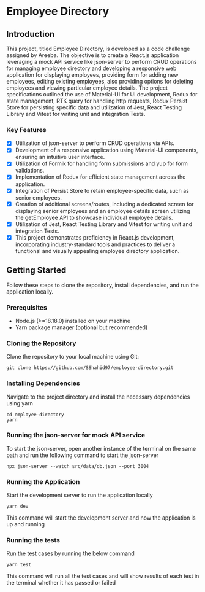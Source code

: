 # Employee Directory
## Introduction
This project, titled Employee Directory, is developed as a code challenge assigned by Areeba. The objective is to create a React.js application leveraging a mock API service like json-server to perform CRUD operations for managing employee directory and developing a responsive web application for displaying employees, providing form for adding new employees, editing existing employees, also providing options for deleting employees and viewing particular employee details. The project specifications outlined the use of Material-UI for UI development, Redux for state management, RTK query for handling http requests, Redux Persist Store for persisting specific data and utilization of Jest, React Testing Library and Vitest for writing unit and integration Tests.

### Key Features
- [x] Utilization of json-server to perform CRUD operations via APIs.
- [x] Development of a responsive application using Material-UI components, ensuring an intuitive user interface.
- [x] Utilization of Formik for handling form submissions and yup for form validations.
- [x] Implementation of Redux for efficient state management across the application.
- [x] Integration of Persist Store to retain employee-specific data, such as senior employees.
- [x] Creation of additional screens/routes, including a dedicated screen for displaying senior employees and an employee details screen utilizing the getEmployee API to showcase individual employee details.
- [x] Utilization of Jest, React Testing Library and Vitest for writing unit and integration Tests.
- [x] This project demonstrates proficiency in React.js development, incorporating industry-standard tools and practices to deliver a functional and visually appealing employee directory application.

## Getting Started
Follow these steps to clone the repository, install dependencies, and run the application locally.
### Prerequisites
- Node.js (>=18.18.0) installed on your machine
- Yarn package manager (optional but recommended)
### Cloning the Repository
Clone the repository to your local machine using Git:
```
git clone https://github.com/SShahid97/employee-directory.git
```
### Installing Dependencies
Navigate to the project directory and install the necessary dependencies using yarn
```
cd employee-directory
yarn
```
### Running the json-server for mock API service
To start the json-server, open another instance of the terminal on the same path and 
run the following command to start the json-server
```
npx json-server --watch src/data/db.json --port 3004
```
### Running the Application
Start the development server to run the application locally
```
yarn dev
```
This command will start the development server and now the application is up and running

### Running the tests
Run the test cases by running the below command
```
yarn test
```
This command will run all the test cases and will show results of each test in the terminal whether it has passed or failed
